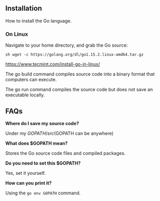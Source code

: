 ## Installation

How to install the Go language.

### On Linux

Navigate to your home directory, and grab the Go source:

``sh
wget -c https://golang.org/dl/go1.15.2.linux-amd64.tar.gz
``

https://www.tecmint.com/install-go-in-linux/


The go build command compiles source code into a binary format that computers can execute.

The go run command compiles the source code but does not save an executable locally.


## FAQs

**Where do I save my source code?**

Under my $GOPATH/src ($GOPATH can be anywhere)

**What does $GOPATH mean?**

Stores the Go source code files and compiled packages.

**Do you need to set this $GOPATH?**

Yes, set it yourself.

**How can you print it?**

Using the `go env GOPATH` command.